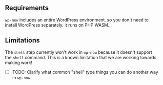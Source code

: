 ## Requirements
`wp-now` includes an entire WordPress environment, so you don't need to install WordPress separately. It runs on PHP WASM...

## Limitations
The `shell` step currently won't work in `wp-now` because it doesn't support the `shell` command.
This is a known limitation that we are working towards making work! 
- [ ] TODO: Clarify what common "shell" type things you can do another way in `wp-now`